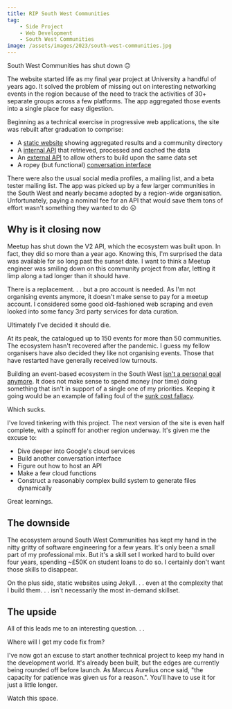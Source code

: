 ```yaml
---
title: RIP South West Communities
tag:
    - Side Project
    - Web Development
    - South West Communities
image: /assets/images/2023/south-west-communities.jpg
---
```


South West Communities has shut down ☹️

The website started life as my final year project at University a handful of years ago. It solved the problem of missing out on interesting networking events in the region because of the need to track the activities of 30+ separate groups across a few platforms. The app aggregated those events into a single place for easy digestion. 

Beginning as a technical exercise in progressive web applications, the site was rebuilt after graduation to comprise:

- A [static website](https://github.com/south-west-communities/website) showing aggregated results and a community directory
- A [internal API](https://github.com/south-west-communities/sw-communities-internal-api) that retrieved, processed and cached the data
- An [external API](https://github.com/south-west-communities/public-api) to allow others to build upon the same data set
- A ropey (but functional) [conversation interface](https://github.com/south-west-communities/conversational-interface)

There were also the usual social media profiles, a mailing list, and a beta tester mailing list. The app was picked up by a few larger communities in the South West and nearly became adopted by a region-wide organisation. Unfortunately, paying a nominal fee for an API that would save them tons of effort wasn't something they wanted to do ☹️

## Why is it closing now

Meetup has shut down the V2 API, which the ecosystem was built upon. In fact, they did so more than a year ago. Knowing this, I'm surprised the data was available for so long past the sunset date. I want to think a Meetup engineer was smiling down on this community project from afar, letting it limp along a tad longer than it should have. 

There is a replacement. . . but a pro account is needed. As I'm not organising events anymore, it doesn't make sense to pay for a meetup account. I considered some good old-fashioned web scraping and even looked into some fancy 3rd party services for data curation. 

Ultimately I've decided it should die.

At its peak, the catalogued up to 150 events for more than 50 communities. The ecosystem hasn't recovered after the pandemic. I guess my fellow organisers have also decided they like not organising events. Those that have restarted have generally received low turnouts.

Building an event-based ecosystem in the South West [isn't a personal goal anymore](https://tonyedwardspz.co.uk/blog/your-best-thinking/). It does not make sense to spend money (nor time) doing something that isn't in support of a single one of my priorities. Keeping it going would be an example of falling foul of the [sunk cost fallacy](https://en.wikipedia.org/wiki/Sunk_cost).

Which sucks.

I've loved tinkering with this project. The next version of the site is even half complete, with a spinoff for another region underway. It's given me the excuse to:

- Dive deeper into Google's cloud services
- Build another conversation interface
- Figure out how to host an API
- Make a few cloud functions
- Construct a reasonably complex build system to generate files dynamically

Great learnings.

## The downside

The ecosystem around South West Communities has kept my hand in the nitty gritty of software engineering for a few years. It's only been a small part of my professional mix. But it's a skill set I worked hard to build over four years, spending ~£50K on student loans to do so. I certainly don't want those skills to disappear.

On the plus side, static websites using Jekyll. . . even at the complexity that I build them. . . isn't necessarily the most in-demand skillset.

## The upside

All of this leads me to an interesting question. . . 

Where will I get my code fix from?

I've now got an excuse to start another technical project to keep my hand in the development world. It's already been built, but the edges are currently being rounded off before launch. As Marcus Aurelius once said, "the capacity for patience was given us for a reason.". You'll have to use it for just a little longer.

Watch this space.
